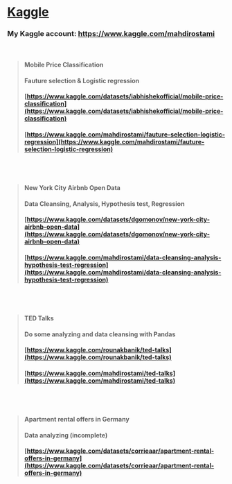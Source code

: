 # [Kaggle](https://www.kaggle.com/) 

### My Kaggle account: <a href="https://www.kaggle.com/mahdirostami">https://www.kaggle.com/mahdirostami</a>
<br>

> #### Mobile Price Classification
> #### Fauture selection & Logistic regression
> #### [https://www.kaggle.com/datasets/iabhishekofficial/mobile-price-classification](https://www.kaggle.com/datasets/iabhishekofficial/mobile-price-classification)
> #### [https://www.kaggle.com/mahdirostami/fauture-selection-logistic-regression](https://www.kaggle.com/mahdirostami/fauture-selection-logistic-regression)
<br>
<br>

> #### New York City Airbnb Open Data
> #### Data Cleansing, Analysis, Hypothesis test, Regression 
> #### [https://www.kaggle.com/datasets/dgomonov/new-york-city-airbnb-open-data](https://www.kaggle.com/datasets/dgomonov/new-york-city-airbnb-open-data)
> #### [https://www.kaggle.com/mahdirostami/data-cleansing-analysis-hypothesis-test-regression](https://www.kaggle.com/mahdirostami/data-cleansing-analysis-hypothesis-test-regression)
<br>
<br>

> #### TED Talks 
> #### Do some analyzing and data cleansing with Pandas
> #### [https://www.kaggle.com/rounakbanik/ted-talks](https://www.kaggle.com/rounakbanik/ted-talks)
> #### [https://www.kaggle.com/mahdirostami/ted-talks](https://www.kaggle.com/mahdirostami/ted-talks)
<br>
<br>

> #### Apartment rental offers in Germany
> #### Data analyzing (incomplete)
> #### [https://www.kaggle.com/datasets/corrieaar/apartment-rental-offers-in-germany](https://www.kaggle.com/datasets/corrieaar/apartment-rental-offers-in-germany)
> 




